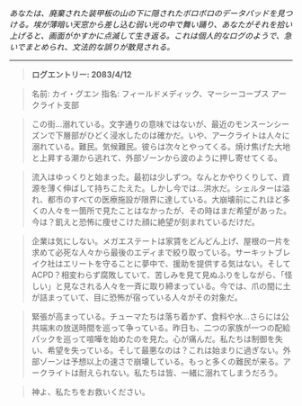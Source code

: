 _あなたは、廃棄された装甲板の山の下に隠されたボロボロのデータパッドを見つける。埃が薄暗い天窓から差し込む弱い光の中で舞い踊り、あなたがそれを拾い上げると、画面がかすかに点滅して生き返る。これは個人的なログのようで、急いでまとめられ、文法的な誤りが散見される。_

---

> **ログエントリー: 2083/4/12**

> 名前: カイ・グエン
> 指名: フィールドメディック、マーシーコープス アークライト支部

> この街…溺れている。文字通りの意味ではないが、最近のモンスーンシーズンで下層部がひどく浸水したのは確かだ。いや、アークライトは人々に溺れている。難民。気候難民。彼らは次々とやってくる。焼け焦げた大地と上昇する潮から逃れて、外部ゾーンから波のように押し寄せてくる。

> 流入はゆっくりと始まった。最初は少しずつ。なんとかやりくりして、資源を薄く伸ばして持ちこたえた。しかし今では…洪水だ。シェルターは溢れ、都市のすべての医療施設が限界に達している。大崩壊前にこれほど多くの人々を一箇所で見たことはなかったが、その時はまだ希望があった。今は？飢えと恐怖に痩せこけた顔に絶望が刻まれているだけだ。

> 企業は気にしない。メガエステートは家賃をどんどん上げ、屋根の一片を求めて必死な人々から最後のエディまで絞り取っている。サーキットブレイク社はエリートを守ることに夢中で、援助を提供する気はない。そしてACPD？相変わらず腐敗していて、苦しみを見て見ぬふりをしながら、「怪しい」と見なされる人々を一斉に取り締まっている。今では、爪の間に土が詰まっていて、目に恐怖が宿っている人々がその対象だ。

> 緊張が高まっている。チューマたちは落ち着かず、食料や水…さらには公共端末の放送時間を巡って争っている。昨日も、二つの家族が一つの配給パックを巡って喧嘩を始めたのを見た。心が痛んだ。私たちは制御を失い、希望を失っている。そして最悪なのは？これは始まりに過ぎない。外部ゾーンは予想以上の速さで崩壊している。もっと多くの難民が来る。アークライトは耐えられない。私たちは皆、一緒に溺れてしまうだろう。

> 神よ、私たちをお救いください。
